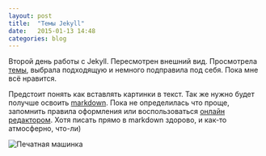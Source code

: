 ```yaml
---
layout: post
title:  "Темы Jekyll"
date:   2015-01-13 14:48
categories: blog
---
```

Второй день работы с Jekyll. Пересмотрен внешний вид. Просмотрела [темы], выбрала подходящую и немного подправила под себя. Пока мне всё нравится.

Предстоит понять как вставлять картинки в текст. Так же нужно будет получше освоить [markdown]. Пока не определилась что проще, запомнить правила оформления или воспользоваться [онлайн редактором]. Хотя писать прямо в markdown здорово, и как-то атмосферно, что-ли)

![Печатная машинка](typewriter.jpg)

[темы]:	http://jekyllthemes.org/
[markdown]:http://vstarkov.ru/markdown-basics/
[онлайн редактором]:https://stackedit.io/editor